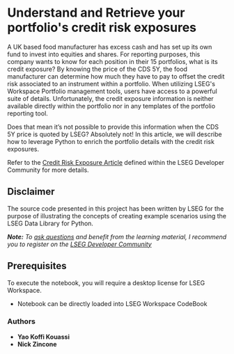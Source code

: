 # Understand and Retrieve your portfolio's credit risk exposures

A UK based food manufacturer has excess cash and has set up its own fund to invest into equities and shares. For reporting purposes, this company wants to know for each position in their 15 portfolios, what is its credit exposure? By knowing the price of the CDS 5Y, the food manufacturer can determine how much they have to pay to offset the credit risk associated to an instrument within a portfolio. When utilizing LSEG's Workspace Portfolio management tools, users have access to a powerful suite of details. Unfortunately, the credit exposure information is neither available directly within the portfolio nor in any templates of the portfolio reporting tool.

Does that mean it’s not possible to provide this information when the CDS 5Y price is quoted by LSEG? Absolutely not! In this article, we will describe how to leverage Python to enrich the portfolio details with the credit risk exposures.

Refer to the [Credit Risk Exposure Article](https://developers.lseg.com/en/article-catalog/article/understand-and-retrieve-your-portfolio-s-credit-risk-exposures) defined within the LSEG Developer Community for more details.

## <a id="disclaimer"></a>Disclaimer
The source code presented in this project has been written by LSEG for the purpose of illustrating the concepts of creating example scenarios using the LSEG Data Library for Python.

***Note:** To [ask questions](https://community.developers.refinitiv.com/index.html) and benefit from the learning material, I recommend you to register on the [LSEG Developer Community](https://developers.lseg.com)*

## <a name="prerequisites"></a>Prerequisites

To execute the notebook, you will require a desktop license for LSEG Workspace.

- Notebook can be directly loaded into LSEG Workspace CodeBook


### <a id="authors"></a>Authors

* **Yao Koffi Kouassi**
* **Nick Zincone**





